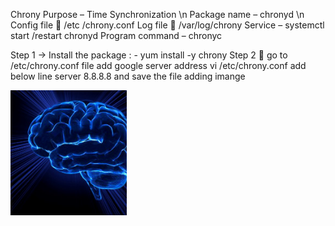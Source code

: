Chrony
Purpose – Time Synchronization \n 
Package name – chronyd \n 
Config file  /etc /chrony.conf 
Log file  /var/log/chrony
Service – systemctl start /restart chronyd
Program  command – chronyc

Step 1 -> Install the package : -  yum install -y chrony
Step 2   go to  /etc/chrony.conf file  add google server  address
vi /etc/chrony.conf 
add below line 
server 8.8.8.8
and save the file 
adding imange




<img src="images./image.PNG" height=200>
